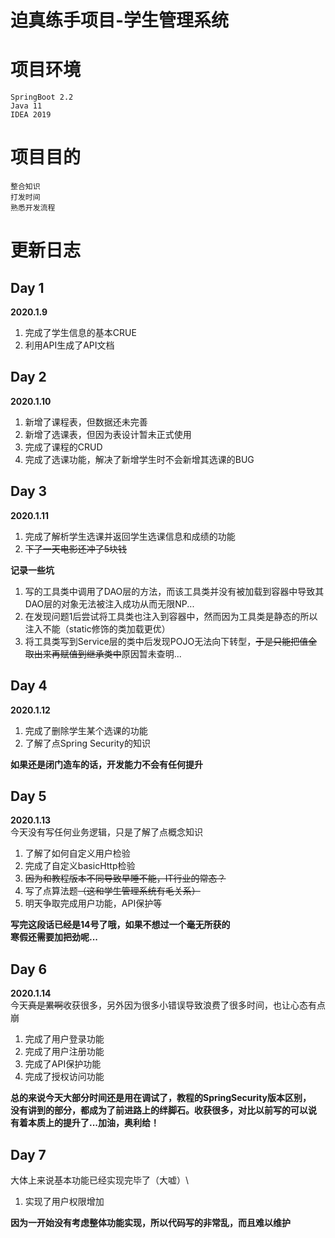 # 迫真练手项目-学生管理系统
# 项目环境
	SpringBoot 2.2
	Java 11
	IDEA 2019
# 项目目的
	整合知识
	打发时间
	熟悉开发流程
# 更新日志
## Day 1
__2020.1.9__
1. 完成了学生信息的基本CRUE
2. 利用API生成了API文档

## Day 2
__2020.1.10__
1. 新增了课程表，但数据还未完善
2. 新增了选课表，但因为表设计暂未正式使用
3. 完成了课程的CRUD
4. 完成了选课功能，解决了新增学生时不会新增其选课的BUG

## Day 3
__2020.1.11__
1. 完成了解析学生选课并返回学生选课信息和成绩的功能
2. ~~下了一天电影还冲了5块钱~~

__记录一些坑__
1. 写的工具类中调用了DAO层的方法，而该工具类并没有被加载到容器中导致其DAO层的对象无法被注入成功从而无限NP...
2. 在发现问题1后尝试将工具类也注入到容器中，然而因为工具类是静态的所以注入不能（static修饰的类加载更优）
3. 将工具类写到Service层的类中后发现POJO无法向下转型，~~于是只能把值全取出来再赋值到继承类中~~原因暂未查明...

## Day 4
__2020.1.12__
1. 完成了删除学生某个选课的功能
2. 了解了点Spring Security的知识

__如果还是闭门造车的话，开发能力不会有任何提升__

## Day 5
__2020.1.13__\
今天没有写任何业务逻辑，只是了解了点概念知识
1. 了解了如何自定义用户检验
2. 完成了自定义basicHttp检验
3. ~~因为和教程版本不同导致早睡不能，IT行业的常态？~~
4. 写了点算法题~~（这和学生管理系统有毛关系）~~
5. 明天争取完成用户功能，API保护等

__写完这段话已经是14号了哦，如果不想过一个毫无所获的\
寒假还需要加把劲呢...__

## Day 6
__2020.1.14__\
今天~~真是累啊~~收获很多，另外因为很多小错误导致浪费了很多时间，也让心态有点崩
1. 完成了用户登录功能
2. 完成了用户注册功能
3. 完成了API保护功能
4. 完成了授权访问功能

__总的来说今天大部分时间还是用在调试了，教程的SpringSecurity版本区别，\
没有讲到的部分，都成为了前进路上的绊脚石。收获很多，对比以前写的可以说\
有着本质上的提升了...加油，奥利给！__

## Day 7
大体上来说基本功能已经实现完毕了（大嘘）\
1. 实现了用户权限增加

__因为一开始没有考虑整体功能实现，所以代码写的非常乱，而且难以维护__
